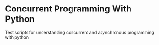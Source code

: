 # Concurrent Programming With Python
Test scripts for understanding concurrent and asynchronous programming with python
